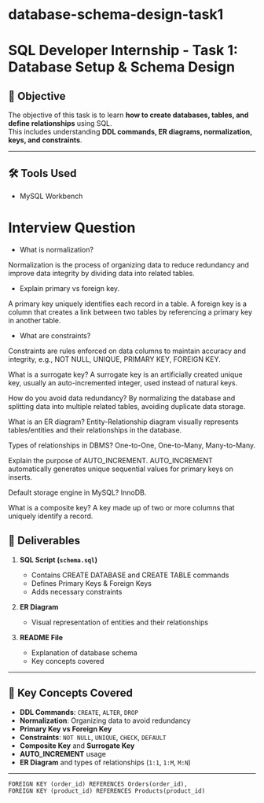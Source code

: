# database-schema-design-task1
# SQL Developer Internship - Task 1: Database Setup & Schema Design

## 📌 Objective
The objective of this task is to learn **how to create databases, tables, and define relationships** using SQL.  
This includes understanding **DDL commands, ER diagrams, normalization, keys, and constraints**.

---

## 🛠 Tools Used
- MySQL Workbench

# Interview Question 

- What is normalization?
  
Normalization is the process of organizing data to reduce redundancy and improve data integrity by dividing data into related tables.

- Explain primary vs foreign key.
  
A primary key uniquely identifies each record in a table. A foreign key is a column that creates a link between two tables by referencing a primary key in another table.

- What are constraints?
  
Constraints are rules enforced on data columns to maintain accuracy and integrity, e.g., NOT NULL, UNIQUE, PRIMARY KEY, FOREIGN KEY.

What is a surrogate key?
A surrogate key is an artificially created unique key, usually an auto-incremented integer, used instead of natural keys.

How do you avoid data redundancy?
By normalizing the database and splitting data into multiple related tables, avoiding duplicate data storage.

What is an ER diagram?
Entity-Relationship diagram visually represents tables/entities and their relationships in the database.

Types of relationships in DBMS?
One-to-One, One-to-Many, Many-to-Many.

Explain the purpose of AUTO_INCREMENT.
AUTO_INCREMENT automatically generates unique sequential values for primary keys on inserts.

Default storage engine in MySQL?
InnoDB.

What is a composite key?
A key made up of two or more columns that uniquely identify a record.
## 📂 Deliverables
1. **SQL Script (`schema.sql`)**
   - Contains CREATE DATABASE and CREATE TABLE commands
   - Defines Primary Keys & Foreign Keys
   - Adds necessary constraints  

2. **ER Diagram**
   - Visual representation of entities and their relationships  

3. **README File**
   - Explanation of database schema
   - Key concepts covered  

---

## 📑 Key Concepts Covered
- **DDL Commands**: `CREATE`, `ALTER`, `DROP`  
- **Normalization**: Organizing data to avoid redundancy  
- **Primary Key vs Foreign Key**  
- **Constraints**: `NOT NULL`, `UNIQUE`, `CHECK`, `DEFAULT`  
- **Composite Key** and **Surrogate Key**  
- **AUTO_INCREMENT** usage  
- **ER Diagram** and types of relationships (`1:1`, `1:M`, `M:N`)  

---

    FOREIGN KEY (order_id) REFERENCES Orders(order_id),
    FOREIGN KEY (product_id) REFERENCES Products(product_id)

